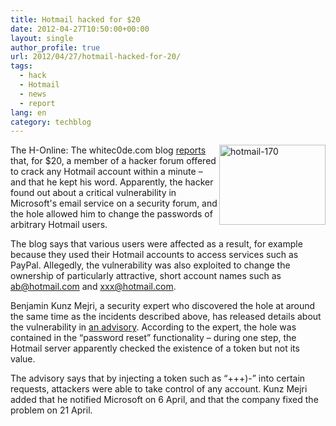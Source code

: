 ```yaml
---
title: Hotmail hacked for $20
date: 2012-04-27T10:50:00+00:00
layout: single
author_profile: true
url: 2012/04/27/hotmail-hacked-for-20/
tags:
  - hack
  - Hotmail
  - news
  - report
lang: en
category: techblog
---
```

[<img title="hotmail-170" border="0" alt="hotmail-170" align="right" src="http://lh5.ggpht.com/-dSrekmxcvSs/T5pzBYeZjmI/AAAAAAAAFvM/pCqns4qh4gs/hotmail-170_thumb%25255B1%25255D.jpg?imgmax=800" width="170" height="128" />](http://lh3.ggpht.com/-FejudWx9FLQ/T5py_Qi7e_I/AAAAAAAAFvE/NuSUi7fgUiY/s1600-h/hotmail-170%25255B3%25255D.jpg)The H-Online: The whitec0de.com blog [reports](http://www.whitec0de.com/new-hotmail-exploit-can-get-any-hotmail-email-account-hacked-for-just-20/) that, for $20, a member of a hacker forum offered to crack any Hotmail account within a minute – and that he kept his word. Apparently, the hacker found out about a critical vulnerability in Microsoft's email service on a security forum, and the hole allowed him to change the passwords of arbitrary Hotmail users. 

The blog says that various users were affected as a result, for example because they used their Hotmail accounts to access services such as PayPal. Allegedly, the vulnerability was also exploited to change the ownership of particularly attractive, short account names such as ab@hotmail.com and xxx@hotmail.com. 

Benjamin Kunz Mejri, a security expert who discovered the hole at around the same time as the incidents described above, has released details about the vulnerability in [an advisory](http://www.vulnerability-lab.com/get_content.php?id=529). According to the expert, the hole was contained in the “password reset” functionality – during one step, the Hotmail server apparently checked the existence of a token but not its value. 

The advisory says that by injecting a token such as “+++)-” into certain requests, attackers were able to take control of any account. Kunz Mejri added that he notified Microsoft on 6 April, and that the company fixed the problem on 21 April.